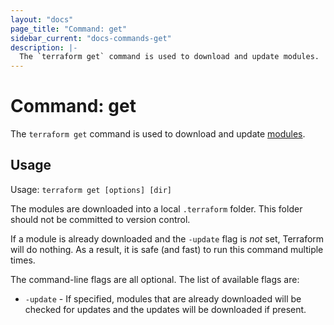 ```yaml
---
layout: "docs"
page_title: "Command: get"
sidebar_current: "docs-commands-get"
description: |-
  The `terraform get` command is used to download and update modules.
---
```


# Command: get

The `terraform get` command is used to download and update
[modules](/docs/modules/index.html).

## Usage

Usage: `terraform get [options] [dir]`

The modules are downloaded into a local `.terraform` folder. This
folder should not be committed to version control.

If a module is already downloaded and the `-update` flag is _not_ set,
Terraform will do nothing. As a result, it is safe (and fast) to run this
command multiple times.

The command-line flags are all optional. The list of available flags are:

* `-update` - If specified, modules that are already downloaded will be
   checked for updates and the updates will be downloaded if present.
